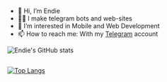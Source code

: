 - 👋 Hi, I’m Endie
- 👨‍💻 I make telegram bots and web-sites
- 👀 I’m interested in Mobile and Web Development
- 📫 How to reach me: With my <a href="t.me/ImEndie" target="_blank">Telegram</a> account

![Endie's GitHub stats](https://github-readme-stats.vercel.app/api?username=ImEndie&count_private=true&show_icons=true&theme=synthwave)

## 


[![Top Langs](https://github-readme-stats.vercel.app/api/top-langs/?username=ImEndie&theme=synthwave)](https://github.com/anuraghazra/github-readme-stats)

<!---
ImEndie/ImEndie is a ✨ special ✨ repository because its `README.md` (this file) appears on your GitHub profile.
You can click the Preview link to take a look at your changes.
--->
